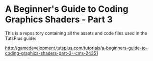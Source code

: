 # A Beginner's Guide to Coding Graphics Shaders - Part 3

This is a repository containing all the assets and code files used in the TutsPlus guide:

http://gamedevelopment.tutsplus.com/tutorials/a-beginners-guide-to-coding-graphics-shaders-part-3--cms-24351